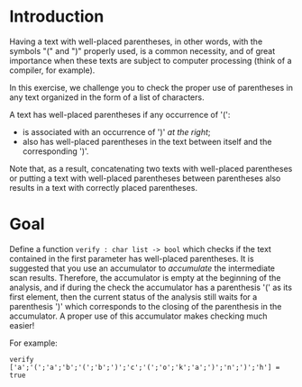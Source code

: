 # Introduction

Having a text with well-placed parentheses, in other words, with the symbols "(" and ")" properly used, is a common necessity, and of great importance when these texts are subject to computer processing (think of a compiler, for example).

In this exercise, we challenge you to check the proper use of parentheses in any text organized in the form of a list of characters.

A text has well-placed parentheses if any occurrence of '(':

- is associated with an occurrence of ')' *at the right*;
- also has well-placed parentheses in the text between itself and the corresponding ')'.

Note that, as a result, concatenating two texts with well-placed parentheses or putting a text with well-placed parentheses between parentheses also results in a text with correctly placed parentheses.

# Goal

Define a function `verify : char list -> bool` which checks if the text contained in the first parameter has well-placed parentheses. It is suggested that you use an accumulator to _accumulate_ the intermediate scan results. Therefore, the accumulator is empty at the beginning of the analysis, and if during the check the accumulator has a parenthesis '(' as its first element, then the current status of the analysis still waits for a parenthesis ')'  which corresponds to the closing of the parenthesis in the accumulator. A proper use of this accumulator makes checking much easier!

For example:

`verify ['a';'(';'a';'b';'(';'b';')';'c';'(';'o';'k';'a';')';'n';')';'h'] = true`
